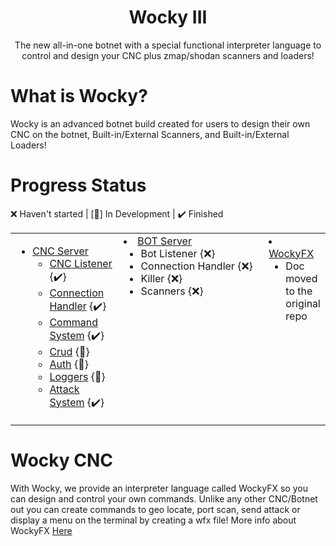 <div align="center">
<h1>Wocky III</h1>
<p>The new all-in-one botnet with a special functional interpreter language to control and design your CNC plus zmap/shodan scanners and loaders!</p>
</div>

# What is Wocky?
Wocky is an advanced botnet build created for users to design their own CNC on the botnet, Built-in/External Scanners, and Built-in/External Loaders!

# Progress Status
❌ Haven't started | [🚧] In Development | ✔️ Finished
<table>
    <tr>
        <td width=35% valign=top>

* [CNC Server](#wocky-cnc)
    * [CNC Listener](https://github.com/Skrillec-Security/Wocky-III/tree/main/core/wocky/client_cnc.v) {✔️}
    * [Connection Handler](https://github.com/Skrillec-Security/Wocky-III/tree/main/core/wocky/client_handler.v) {✔️}
    * [Command System](https://github.com/Skrillec-Security/Wocky-III/tree/main/core/wocky/client_handler.v) {✔️}
    * [Crud](https://github.com/Skrillec-Security/Wocky-III/tree/main/core/crud) {🚧}
    * [Auth](https://github.com/Skrillec-Security/Wocky-III/tree/main/core/auth) {🚧}
    * [Loggers](https://github.com/Skrillec-Security/Wocky-III/tree/main/core/logger) {🚧}
    * [Attack System](https://github.com/Skrillec-Security/Wocky-III/tree/main/core/attack_system) {✔️}
       </td>
       <td width=50% valign=top>
* [BOT Server](#wocky-bot)
    * Bot Listener {❌}
    * Connection Handler {❌}
    * Killer {❌}
    * Scanners {❌}
        </td>
        <td width=50% valign=top>
* [WockyFX](https://github.com/Skrillec-Security/Wocky-III/tree/main/core/wockyfx)
    * Doc moved to the original repo
        </td>
    </tr>
</table>

# Wocky CNC
With Wocky, we provide an interpreter language called WockyFX so you can design and control your own commands. Unlike any other CNC/Botnet out you can create commands to geo locate, port scan, send attack or display a menu on the terminal by creating a wfx file! More info about WockyFX [Here](https://github.com/Eruptsy/WockyFX)

